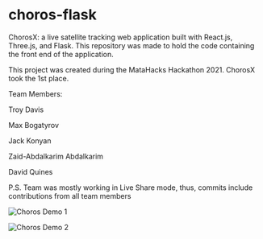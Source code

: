 # choros-flask

ChorosX: a live satellite tracking web application built with React.js, Three.js, and Flask. This repository was made to hold the code containing the front end of the application. 

This project was created during the MataHacks Hackathon 2021. ChorosX took the 1st place.

Team Members:

Troy Davis

Max Bogatyrov

Jack Konyan

Zaid-Abdalkarim Abdalkarim

David Quines

P.S. Team was mostly working in Live Share mode, thus, commits include contributions from all team members

![Choros Demo 1](https://i.imgur.com/TJrKNbb.jpg)

![Choros Demo 2](https://i.imgur.com/QS5um3M.jpg)
